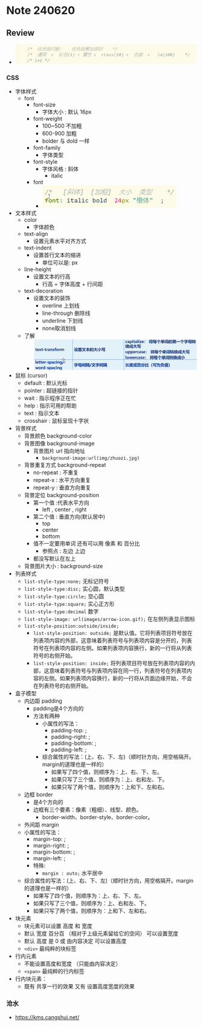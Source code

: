 # Note 240620

## Review
- ![img.png](img.png)

### CSS
- 字体样式
  - font
    - font-size 
      - 字体大小 : 默认 16px
    - font-weight
      - 100~500 不加粗
      - 600-900 加粗
      - bolder 与 dold 一样
    - font-family
      - 字体类型
    - font-style
      - 字体风格 : 斜体
        - italic
    - font
      - ![img_1.png](img_1.png)
- 文本样式
  - color
    - 字体颜色
  - text-align
    - 设置元素水平对齐方式
  - text-indent
    - 设置首行文本的缩进
      - 单位可以是: px
  - line-height
    - 设置文本的行高
      - 行高 = 字体高度 + 行间距
  - text-decoration
    - 设置文本的装饰
      - overline 上划线 
      - line-through 删除线  
      - underline 下划线  
      - none取消划线
  - 了解
    - ![img_2.png](img_2.png)
- 鼠标 (cursor)
  - default : 默认光标
  - pointer : 超链接的指针
  - wait : 指示程序正在忙
  - help : 指示可用的帮助
  - text : 指示文本
  - crosshair : 鼠标呈现十字状
- 背景样式
  - 背景颜色      background-color
  - 背景图像      background-image
    - 背景图片 url 指向地址
      - `background-image:url(img/zhuozi.jpg)`
  - 背景重复方式  background-repeat
    - no-repeat : 不重复
    - repeat-x : 水平方向重复
    - repeat-y : 垂直方向重复
  - 背景定位      background-position
    - 第一个值 :代表水平方向 
      - left , center , right 
    - 第二个值 : 垂直方向(默认居中)
      - top
      - center
      - bottom
    - 值不一定要用单词 还有可以用 像素 和 百分比
      - 参照点 : 左边 上边
    - 都没写默认在左上
  - 背景图片大小 : background-size 
- 列表样式
  - `list-style-type:none;` 无标记符号
  - `list-style-type:disc;` 实心圆，默认类型
  - `list-style-type:circle;` 空心圆
  - `list-style-type:square;` 实心正方形
  - `list-style-type:decimal` 数字
  - `list-style-image: url(images/arrow-icon.gif);` 在左侧列表显示图标
  - `list-style-position:outside/inside;`
    - `list-style-position: outside;` 是默认值。它将列表项目符号放在列表项内容的外部，这意味着列表符号与列表项内容是分开的，列表符号在列表项内容的左侧。如果列表项内容换行，新的一行将从列表符号的右侧开始。
    - `list-style-position: inside;` 将列表项目符号放在列表项内容的内部，这意味着列表符号与列表项内容在同一行，列表符号在列表项内容的左侧。如果列表项内容换行，新的一行将从页面边缘开始，不会在列表符号的右侧开始。
- 盒子模型
  - 内边距 padding
    - padding是4个方向的
    - 方法有两种
      - 小属性的写法：
        - padding-top: ;
        - padding-right: ;
        - padding-bottom: ;
        - padding-left: ;
      - 综合属性的写法：(上、右、下、左)（顺时针方向，用空格隔开。margin的道理也是一样的）
        - 如果写了四个值，则顺序为：上、右、下、左。
        - 如果只写了三个值，则顺序为：上、右和左、下。
        - 如果只写了两个值，则顺序为：上和下、左和右。
  - 边框 border
    - 是4个方向的
    - 边框有三个要素：像素（粗细）、线型、颜色。
      - border-width、border-style、border-color。
  - 外间距 margin 
  - 小属性的写法：
    - margin-top: ;
    - margin-right: ;
    - margin-bottom: ;
    - margin-left: ;
    - 特殊:
      - `margin : outo;` 水平居中
  - 综合属性的写法：(上、右、下、左)（顺时针方向，用空格隔开。margin的道理也是一样的）
    - 如果写了四个值，则顺序为：上、右、下、左。
    - 如果只写了三个值，则顺序为：上、右和左、下。
    - 如果只写了两个值，则顺序为：上和下、左和右。
- 块元素
  - 块元素可以设置 高度 和  宽度  
  - 默认   宽度 百分百 （相对于上级元素留给它的空间）   可以设置宽度
  - 默认  高度 是  0  或 由内容决定					可以设置高度
  - `<div>` 最纯粹的块标签
- 行内元素
  - 不能设置高度和宽度  （只能由内容决定）
  - `<span>` 最纯粹的行内标签
- 行内块元素：  
  - 既有 共享一行的效果 又有 设置高度宽度的效果

### 沧水
- https://kms.cangshui.net/
